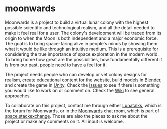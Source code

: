 # moonwards
Moonwards is a project to build a virtual lunar colony with the highest possible scientific and technological realism, and all the detail needed to make it feel real for a user. 
The colony's development will be traced from its origin to when the Moon is both independent and a major economic force. The goal is to bring space-faring alive in people's minds by showing them what it would be like through an intuitive medium. This is a prerequisite for considering the true importance of space exploration in the modern world. To bring home how great are the possibilities, how fundamentally different it is from our past, people need to have a feel for it.

The project needs people who can develop or vet colony designs for realism, create educational content for the website, build models in <a href="https://www.blender.org/">Blender</a>, and create the game in <a href="https://unity3d.com/get-unity">Unity</a>. Check the [Issues](https://github.com/briligg/moonwards/issues) to see if there is something you would like to work on or comment on. Check the [Wiki](https://github.com/briligg/moonwards/wiki) to see general approaches.

To collaborate on this project, contact me through either <a href="http://moonwards.com/forum/">Lunatalks</a>, which is the forum for Moonwards, or in the <a href="http://chat.stackexchange.com/rooms/37071/moonwards">Moonwards</a> chat room, which is part of <a href="https://space.stackexchange.com/">space.stackexchange</a>. Those are also the places to ask me about the project or make any comments on it. All input is welcome.
